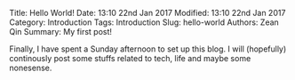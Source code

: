 Title: Hello World!
Date: 13:10 22nd Jan 2017
Modified: 13:10 22nd Jan 2017
Category: Introduction
Tags: Introduction
Slug: hello-world
Authors: Zean Qin
Summary: My first post!

Finally, I have spent a Sunday afternoon to set up this blog. I will (hopefully) continously post some stuffs related to tech, life and maybe some nonesense. 


